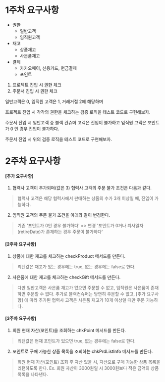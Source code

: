 # 1주차 요구사항



* 권한
  * 일반고객
  * 임직원고객
* 재고
  * 상품재고
  * 사은품재고
* 결제
  * 카카오페이, 신용카드, 현금결제
  * 포인트



1. 프로젝트 진입 시 권한 체크
2. 주문서 진입 시 권한 체크



일반고객은 0, 임직원 고객은 1, 거래거절 2에 해당하며

프로젝트 진입 시 각각의 권한을 체크하는 검증 로직을 테스트 코드로 구현해보자.



주문서 진입 시 일반고객 중 블랙 컨슈머 고객은 진입이 불가하고 임직원 고객은 포인트가 0 인 경우 진입이 불가하다.

주문서 진입 시 위의 검증 로직을 테스트 코드로 구현해보자.


# 2주차 요구사항
#### [추가 요구사항]

1. 협력사 고객이 추가되며(값은 3) 협력사 고객의 주문 불가 조건은 다음과 같다.
>협력사 고객은 해당 협력사에서 판매하는 상품의 수가 3개 이상일 때, 진입이 가능하다.

2. 임직원 고객의 주문 불가 조건을 아래와 같이 변경한다.
>기존 '포인트가 0인 경우 불가하다' => 변경 '포인트가 0거나 퇴사일자(retireDate)가 존재하는 경우 주문이 불가하다'

#### [2주차 요구사항]

1. 상품에 대한 재고를 체크하는 checkProduct 메서드를 만든다.
>리턴값은 재고가 있는 경우에는 true, 없는 경우에는 false로 한다.

2. 사은품에 대한 재고를 체크하는 checkGift 메서드를 만든다.
>다만 일반고객은 사은품 재고가 없으면 주문할 수 없고, 임직원은 사은품이 존재하면 주문할 수 없다.
>추가로 블랙컨슈머는 당연히 주문할 수 없고, [추가 요구사항] 에 따라 추가된 협력사 고객은 사은품 재고가 10개 이상일 때만 주문 가능하다.

#### [3주차 요구사항]

1. 회원 현재 자산(포인트)을 조회하는 chkPoint 메서드를 만든다.
>리턴값은 현재 포인트가 있으면 true, 없는 경우에는 false로 한다. 

2. 포인트로 구매 가능한 상품 목록을 조회하는 chkPrdListInfo 메서드를 만든다.
>회원 현재 자산(포인트) 조회 후 자산 있을 시, 자산으로 구매 가능한 상품 목록을 리턴하도록 한다.
>Ex. 회원 자산이 3000원일 시 3000원보다 적은 금액의 상품 목록을 나타낸다. 
